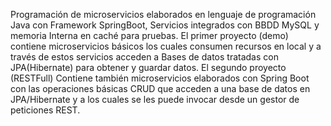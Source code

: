 Programación de microservicios elaborados en lenguaje de programación Java con Framework SpringBoot, Servicios integrados con BBDD MySQL y memoria Interna en caché para pruebas.
El primer proyecto (demo) contiene microservicios básicos los cuales consumen recursos en local y a través de estos servicios acceden a Bases de datos tratadas con JPA(Hibernate) para obtener y guardar datos.
El segundo proyecto (RESTFull) Contiene también microservicios elaborados con Spring Boot con las operaciones básicas CRUD que acceden a una base de datos en JPA/Hibernate y a los cuales se les puede invocar desde un gestor de peticiones REST.
